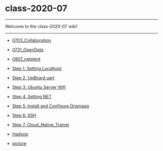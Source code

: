 # class-2020-07

* * *

Welcome to the class-2020-07 wiki!

* * * 

- [0703_Collaboration](https://github.com/xuan103/class-2020-07/wiki/0703_Collaboration)

- [0731_OpenData](https://github.com/xuan103/class-2020-07/wiki/0731_OpenData)

- [0807_netplent](https://github.com/xuan103/class-2020-07/wiki/0807_netplent/_edit)

- [Step 1. Setting Localhost](https://github.com/xuan103/class-2020-07/wiki/Step-1.-Setting-Localhost)

- [Step 2. UpBoard uart](https://github.com/xuan103/class-2020-07/wiki/Step-2.-UpBoard-uart)

- [Step 3. Ubuntu Server Wifi](https://github.com/xuan103/class-2020-07/wiki/Step-3.-Ubuntu-Server-Wifi)

- [Step 4. Setting NET](https://github.com/xuan103/class-2020-07/wiki/Step-4.-Setting-NET)

- [Step 5. Install and Configure Dnsmasq](https://github.com/xuan103/class-2020-07/wiki/Step-5.-Install-and-Configure-Dnsmasq)

- [Step 6. SSH](https://github.com/xuan103/class-2020-07/wiki/Step-6.-SSH)

- [Step 7. Cloud_Native_Trainer](https://github.com/xuan103/class-2020-07/wiki/Step-7.-Cloud_Native_Trainer)

- [Hadoop](https://github.com/xuan103/class-2020-07/wiki/Hadoop)

- [picture](https://docs.google.com/presentation/d/1lRImSeSoKqBV68Y-TpE_s_rsmElz_JbAiFWU9J16Byw/edit?usp=sharing)
